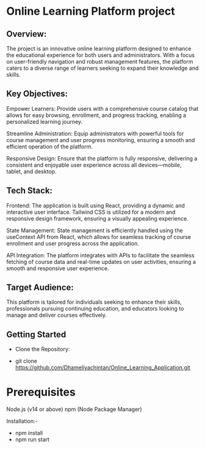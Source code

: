 # Online Learning Platform project

## Overview:

The project is an innovative online learning platform designed to enhance the educational experience for both users and administrators. With a focus on user-friendly navigation and robust management features, the platform caters to a diverse range of learners seeking to expand their knowledge and skills.

## Key Objectives:

Empower Learners: Provide users with a comprehensive course catalog that allows for easy browsing, enrollment, and progress tracking, enabling a personalized learning journey.

Streamline Administration: Equip administrators with powerful tools for course management and user progress monitoring, ensuring a smooth and efficient operation of the platform.

Responsive Design: Ensure that the platform is fully responsive, delivering a consistent and enjoyable user experience across all devices—mobile, tablet, and desktop.

## Tech Stack:

Frontend: The application is built using React, providing a dynamic and interactive user interface. Tailwind CSS is utilized for a modern and responsive design framework, ensuring a visually appealing experience.

State Management: State management is efficiently handled using the useContext API from React, which allows for seamless tracking of course enrollment and user progress across the application.

API Integration: The platform integrates with APIs to facilitate the seamless fetching of course data and real-time updates on user activities, ensuring a smooth and responsive user experience.

## Target Audience:

This platform is tailored for individuals seeking to enhance their skills, professionals pursuing continuing education, and educators looking to manage and deliver courses effectively.


## Getting Started

- Clone the Repository:

- git clone https://github.com/Dhameliyachintan/Online_Learning_Application.git

# Prerequisites
Node.js (v14 or above)
npm (Node Package Manager)

Installation:-
- npm install
- npm run start
